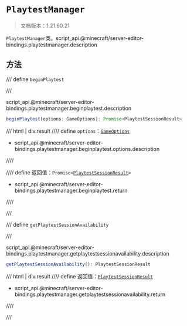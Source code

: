 # `PlaytestManager`

> 文档版本：1.21.60.21

`PlaytestManager`类。script_api.@minecraft/server-editor-bindings.playtestmanager.description

## 方法

/// define
`beginPlaytest`


///

script_api.@minecraft/server-editor-bindings.playtestmanager.beginplaytest.description

```js
beginPlaytest(options: GameOptions): Promise<PlaytestSessionResult>
```

/// html | div.result
//// define
`options`：[`GameOptions`](./gameoptions.md)

- script_api.@minecraft/server-editor-bindings.playtestmanager.beginplaytest.options.description


////

//// define
返回值：<code>Promise&lt;<a href="../playtestsessionresult/">PlaytestSessionResult</a>&gt;</code>

- script_api.@minecraft/server-editor-bindings.playtestmanager.beginplaytest.return


////

///


/// define
`getPlaytestSessionAvailability`


///

script_api.@minecraft/server-editor-bindings.playtestmanager.getplaytestsessionavailability.description

```js
getPlaytestSessionAvailability(): PlaytestSessionResult
```

/// html | div.result
//// define
返回值：[`PlaytestSessionResult`](./playtestsessionresult.md)

- script_api.@minecraft/server-editor-bindings.playtestmanager.getplaytestsessionavailability.return


////

///

